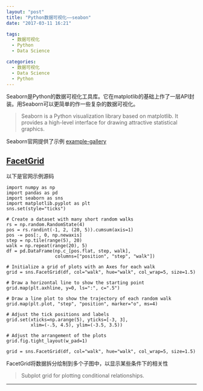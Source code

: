 ```yaml
---
layout: "post"
title: "Python数据可视化——seabon"
date: "2017-03-11 16:21"

tags:
  - 数据可视化
  - Python
  - Data Science

categories:
  - 数据可视化
  - Data Science
  - Python
---
```



Seaborn是Python的数据可视化工具库。它在matplotlib的基础上作了一层API封装。用Seaborn可以更简单的作一些复杂的数据可视化。
> Seaborn is a Python visualization library based on matplotlib. It provides a high-level interface for drawing attractive statistical graphics.

Seaborn官网提供了示例
[example-gallery][9426acb8]


## [FacetGrid][d76c3588]

以下是官网示例源码


```
import numpy as np
import pandas as pd
import seaborn as sns
import matplotlib.pyplot as plt
sns.set(style="ticks")

# Create a dataset with many short random walks
rs = np.random.RandomState(4)
pos = rs.randint(-1, 2, (20, 5)).cumsum(axis=1)
pos -= pos[:, 0, np.newaxis]
step = np.tile(range(5), 20)
walk = np.repeat(range(20), 5)
df = pd.DataFrame(np.c_[pos.flat, step, walk],
                  columns=["position", "step", "walk"])

# Initialize a grid of plots with an Axes for each walk
grid = sns.FacetGrid(df, col="walk", hue="walk", col_wrap=5, size=1.5)

# Draw a horizontal line to show the starting point
grid.map(plt.axhline, y=0, ls=":", c=".5")

# Draw a line plot to show the trajectory of each random walk
grid.map(plt.plot, "step", "position", marker="o", ms=4)

# Adjust the tick positions and labels
grid.set(xticks=np.arange(5), yticks=[-3, 3],
         xlim=(-.5, 4.5), ylim=(-3.5, 3.5))

# Adjust the arrangement of the plots
grid.fig.tight_layout(w_pad=1)

```


`grid = sns.FacetGrid(df, col="walk", hue="walk", col_wrap=5, size=1.5)`

FacetGrid将数据拆分绘制到多个子图中，以显示某些条件下的相关性

> Subplot grid for plotting conditional relationships.

-----

  [9426acb8]: http://seaborn.pydata.org/examples/index.html#example-gallery "example-gallery"
  [d76c3588]: http://seaborn.pydata.org/examples/many_facets.html "FacetGrid"
